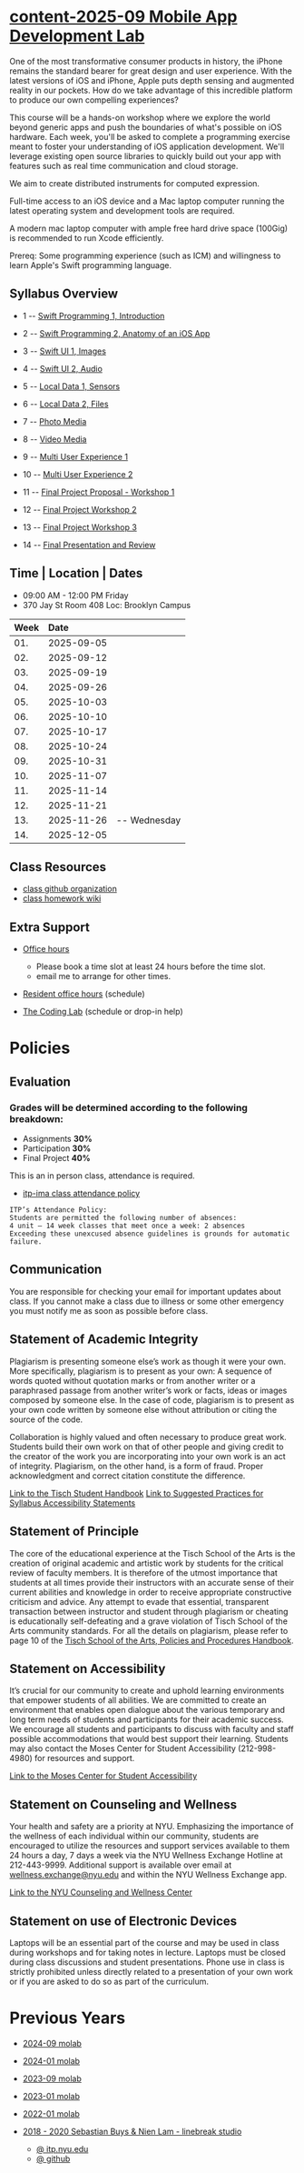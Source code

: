 # [content-2025-09 Mobile App Development Lab](https://github.com/molab-itp/content-2025-09)

One of the most transformative consumer products in history, the iPhone remains
the standard bearer for great design and user experience. With the latest
versions of iOS and iPhone, Apple puts depth sensing and augmented reality in
our pockets. How do we take advantage of this incredible platform to produce our
own compelling experiences?

This course will be a hands-on workshop where we explore the world beyond
generic apps and push the boundaries of what's possible on iOS hardware. Each
week, you'll be asked to complete a programming exercise meant to foster your
understanding of iOS application development. We'll leverage existing open source
libraries to quickly build out your app with features such as
real time communication and cloud storage.

We aim to create distributed instruments for computed expression.

Full-time access to an iOS device and a Mac laptop computer
running the latest operating system and development tools are required.

A modern mac laptop computer with ample free hard drive space (100Gig)
is recommended to run Xcode efficiently.

Prereq:
Some programming experience (such as ICM) and willingness to learn Apple's Swift programming language.

## Syllabus Overview

- 1 -- [Swift Programming 1, Introduction](weeks/01_intro.md)

- 2 -- [Swift Programming 2, Anatomy of an iOS App](weeks/02_swift.md)

- 3 -- [Swift UI 1, Images](weeks/03_swiftui.md)

- 4 -- [Swift UI 2, Audio](weeks/04_swiftui.md)

- 5 -- [Local Data 1, Sensors](weeks/05_data.md)

- 6 -- [Local Data 2, Files](weeks/06_data.md)

- 7 -- [Photo Media](weeks/07_photo.md)

- 8 -- [Video Media](weeks/08_video.md)

- 9 -- [Multi User Experience 1](weeks/09_multi.md)

- 10 -- [Multi User Experience 2](weeks/10_multi.md)

- 11 -- [Final Project Proposal - Workshop 1](weeks/11_proposal.md)

- 12 -- [Final Project Workshop 2](weeks/12_workshop.md)

- 13 -- [Final Project Workshop 3](weeks/13_workshop.md)

- 14 -- [Final Presentation and Review](weeks/14_presentation.md)

## Time | Location | Dates

- 09:00 AM - 12:00 PM Friday
- 370 Jay St Room 408 Loc: Brooklyn Campus

| Week | Date       |              |
| :--- | :--------- | ------------ |
| 01.  | 2025-09-05 |
| 02.  | 2025-09-12 |
| 03.  | 2025-09-19 |
| 04.  | 2025-09-26 |
| 05.  | 2025-10-03 |
| 06.  | 2025-10-10 |
| 07.  | 2025-10-17 |
| 08.  | 2025-10-24 |
| 09.  | 2025-10-31 |
| 10.  | 2025-11-07 |
| 11.  | 2025-11-14 |
| 12.  | 2025-11-21 |
| 13.  | 2025-11-26 | -- Wednesday |
| 14.  | 2025-12-05 |

## Class Resources

- [class github organization](https://github.com/molab-itp)
- [class homework wiki](https://github.com/molab-itp/content-2025-09/wiki)

## Extra Support

- [Office hours ](https://calendar.app.google/EWigTzkMnFDq7gFj6)

  - Please book a time slot at least 24 hours before the time slot.
  - email me to arrange for other times.

- [Resident office hours](https://itp.nyu.edu/help/office-hours/) (schedule)
- [The Coding Lab](https://codinglab.itp.io/) (schedule or drop-in help)

# Policies

## Evaluation

### Grades will be determined according to the following breakdown:

- Assignments **30%**
- Participation **30%**
- Final Project **40%**

This is an in person class, attendance is required.

- [itp-ima class attendance policy](https://itp.nyu.edu/help/itp-ima-class-attendance-policy/)

```
ITP’s Attendance Policy:
Students are permitted the following number of absences:
4 unit – 14 week classes that meet once a week: 2 absences
Exceeding these unexcused absence guidelines is grounds for automatic failure.
```

## Communication

You are responsible for checking your email for important updates about class.
If you cannot make a class due to illness or some other emergency you must notify me as soon as possible before class.

## Statement of Academic Integrity

Plagiarism is presenting someone else’s work as though it were your own. More specifically, plagiarism is to present as your own: A sequence of words quoted without quotation marks or from another writer or a paraphrased passage from another writer’s work or facts, ideas or images composed by someone else. In the case of code, plagiarism is to present as your own code written by someone else without attribution or citing the source of the code.

Collaboration is highly valued and often necessary to produce great work. Students build their own work on that of other people and giving credit to the creator of the work you are incorporating into your own work is an act of integrity. Plagiarism, on the other hand, is a form of fraud. Proper acknowledgment and correct citation constitute the difference.

[Link to the Tisch Student Handbook](https://tisch.nyu.edu/student-affairs/important-resources/tisch-policies-and-handbooks)
[Link to Suggested Practices for Syllabus Accessibility Statements](https://docs.google.com/document/d/1RgmYE1-OQYBfMsArLuN6VJa1rIKMVMLE/edit#)

## Statement of Principle

The core of the educational experience at the Tisch School of the Arts is the creation of original academic and artistic work by students for the critical review of faculty members. It is therefore of the utmost importance that students at all times provide their instructors with an accurate sense of their current abilities and knowledge in order to receive appropriate constructive criticism and advice. Any attempt to evade that essential, transparent transaction between instructor and student through plagiarism or cheating is educationally self-defeating and a grave violation of Tisch School of the Arts community standards. For all the details on plagiarism, please refer to page 10 of the [Tisch School of the Arts, Policies and Procedures Handbook](http://students.tisch.nyu.edu/page/home.html).

## Statement on Accessibility

It’s crucial for our community to create and uphold learning environments that empower students of all abilities. We are committed to create an environment that enables open dialogue about the various temporary and long term needs of students and participants for their academic success. We encourage all students and participants to discuss with faculty and staff possible accommodations that would best support their learning. Students may also contact the Moses Center for Student Accessibility (212-998-4980) for resources and support.

[Link to the Moses Center for Student Accessibility](https://www.nyu.edu/students/communities-and-groups/student-accessibility.html)

## Statement on Counseling and Wellness

Your health and safety are a priority at NYU. Emphasizing the importance of the wellness of each individual within our community, students are encouraged to utilize the resources and support services available to them 24 hours a day, 7 days a week via the NYU Wellness Exchange Hotline at 212-443-9999. Additional support is available over email at wellness.exchange@nyu.edu and within the NYU Wellness Exchange app.

[Link to the NYU Counseling and Wellness Center](https://www.nyu.edu/students/health-and-wellness/services/counseling-services.html)

## Statement on use of Electronic Devices

Laptops will be an essential part of the course and may be used in class during workshops and for taking notes in lecture. Laptops must be closed during class discussions and student presentations. Phone use in class is strictly prohibited unless directly related to a presentation of your own work or if you are asked to do so as part of the curriculum.

# Previous Years

- [2024-09 molab ](https://github.com/molab-itp/content-2024-09)

- [2024-01 molab ](https://github.com/molab-itp/content-2024-01)

- [2023-09 molab ](https://github.com/molab-itp/content-2023-Fa)

- [2023-01 molab ](https://github.com/molab-itp/content-2023)

- [2022-01 molab ](https://github.com/molab-itp/content-2022)

- [2018 - 2020 Sebastian Buys & Nien Lam - linebreak studio](https://www.linebreak.studio/about)
  - [@ itp.nyu.edu](https://itp.nyu.edu/classes/mobile-lab/)
  - [@ github](https://github.com/mobilelabclass/content)
